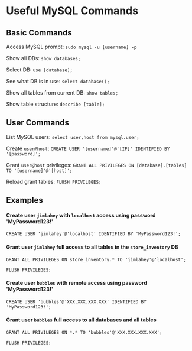 # Useful MySQL Commands

## Basic Commands

Access MySQL prompt: `sudo mysql -u [username] -p`

Show all DBs: `show databases;`

Select DB: `use [database];`

See what DB is in use: `select database();`

Show all tables from current DB: `show tables;`

Show table structure: `describe [table];`


## User Commands

List MySQL users: `select user,host from mysql.user;`

Create `user@host`: `CREATE USER '[username]'@'[IP]' IDENTIFIED BY '[password]';`

Grant `user@host` privileges: `GRANT ALL PRIVILEGES ON [database].[tables] TO '[username]'@'[host]';`

Reload grant tables: `FLUSH PRIVILEGES;`


## Examples

#### Create user `jimlahey` with `localhost` access using password 'MyPassword123!'

`CREATE USER 'jimlahey'@'localhost' IDENTIFIED BY 'MyPassword123!';`

#### Grant user `jimlahey` full access to all tables in the `store_inventory` DB

`GRANT ALL PRIVILEGES ON store_inventory.* TO 'jimlahey'@'localhost';`

`FLUSH PRIVILEGES;`

#### Create user `bubbles` with remote access using password 'MyPassword123!'

`CREATE USER 'bubbles'@'XXX.XXX.XXX.XXX' IDENTIFIED BY 'MyPassword123!';`

#### Grant user `bubbles` full access to all databases and all tables

`GRANT ALL PRIVILEGES ON *.* TO 'bubbles'@'XXX.XXX.XXX.XXX';`

`FLUSH PRIVILEGES;`